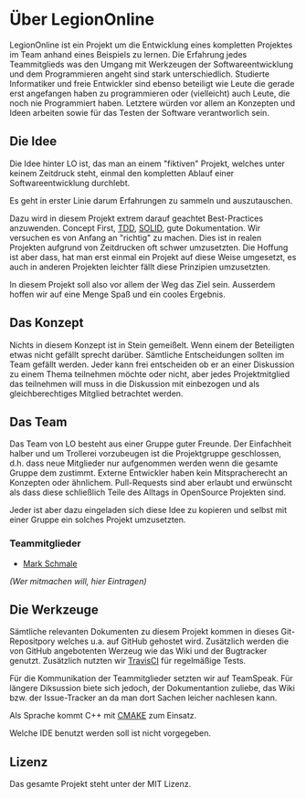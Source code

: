 # Über LegionOnline

LegionOnline ist ein Projekt um die Entwicklung eines kompletten Projektes
im Team anhand eines Beispiels zu lernen.
Die Erfahrung jedes Teammitglieds was den Umgang mit Werkzeugen der Softwareentwicklung
und dem Programmieren angeht sind stark unterschiedlich. Studierte Informatiker
und freie Entwickler sind ebenso beteiligt wie Leute die gerade erst angefangen
haben zu programmieren oder (vielleicht) auch Leute, die noch nie Programmiert haben.
Letztere würden vor allem an Konzepten und Ideen arbeiten sowie für das Testen
der Software verantworlich sein.

## Die Idee

Die Idee hinter LO ist, das man an einem "fiktiven" Projekt, welches unter keinem
Zeitdruck steht, einmal den kompletten Ablauf einer Softwareentwicklung durchlebt.

Es geht in erster Linie darum Erfahrungen zu sammeln und auszutauschen.

Dazu wird in diesem Projekt extrem darauf geachtet Best-Practices anzuwenden.
Concept First, [TDD][1], [SOLID][2], gute Dokumentation. Wir versuchen es von Anfang an
"richtig" zu machen. Dies ist in realen Projekten aufgrund von Zeitdrucken
oft schwer umzusetzten.
Die Hoffung ist aber dass, hat man erst einmal ein Projekt auf diese Weise umgesetzt,
es auch in anderen Projekten leichter fällt diese Prinzipien umzusetzten.

In diesem Projekt soll also vor allem der Weg das Ziel sein. Ausserdem hoffen wir
auf eine Menge Spaß und ein cooles Ergebnis.

## Das Konzept

Nichts in diesem Konzept ist in Stein gemeißelt. Wenn einem der Beteiligten etwas
nicht gefällt sprecht darüber. Sämtliche Entscheidungen sollten im Team gefällt
werden. Jeder kann frei entscheiden ob er an einer Diskussion zu einem Thema
teilnehmen möchte oder nicht, aber jedes Projektmitglied das teilnehmen will muss
in die Diskussion mit einbezogen und als gleichberechtiges Mitglied betrachtet
werden.

## Das Team

Das Team von LO besteht aus einer Gruppe guter Freunde. Der Einfachheit halber und
um Trollerei vorzubeugen ist die Projektgruppe geschlossen, d.h. dass neue Mitglieder
nur aufgenommen werden wenn die gesamte Gruppe dem zustimmt. Externe Entwickler
haben kein Mitspracherecht an Konzepten oder ähnlichem.
Pull-Requests sind aber erlaubt und erwünscht als dass diese schließlich Teile
des Alltags in OpenSource Projekten sind.

Jeder ist aber dazu eingeladen sich diese Idee zu kopieren und selbst mit einer
Gruppe ein solches Projekt umzusetzten.

### Teammitglieder

- [Mark Schmale][3]

*(Wer mitmachen will, hier Eintragen)*

## Die Werkzeuge

Sämtliche relevanten Dokumenten zu diesem Projekt kommen in dieses Git-Repositpory
welches u.a. auf GitHub gehostet wird. Zusätzlich werden die von GitHub angebotenten
Werzeug wie das Wiki und der Bugtracker genutzt.
Zusätzlich nutzten wir [TravisCI][4] für regelmäßige Tests.

Für die Kommunikation der Teammitglieder setzten wir auf TeamSpeak. Für längere
Diksussion biete sich jedoch, der Dokumentantion zuliebe, das Wiki bzw. der
Issue-Tracker an da man dort Sachen leicher nachlesen kann.

Als Sprache kommt C++ mit [CMAKE][5] zum Einsatz.

Welche IDE benutzt werden soll ist nicht vorgegeben.


## Lizenz

Das gesamte Projekt steht unter der MIT Lizenz.

[1]: http://de.wikipedia.org/wiki/Testgetriebene_Entwicklung
[2]: http://de.wikipedia.org/wiki/SOLID#SOLID_Prinzipien
[3]: https://github.com/themasch
[4]: https://travis-ci.org/
[5]: http://www.cmake.org/
